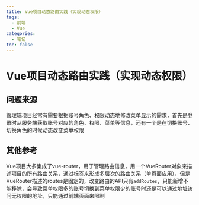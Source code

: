 ```yaml
---
title: Vue项目动态路由实践（实现动态权限）
tags:
  - 前端
  - Vue
categories:
  - 笔记
toc: false
---
```


# Vue项目动态路由实践（实现动态权限）

## 问题来源

管理端项目经常有需要根据账号角色、权限动态地修改菜单显示的需求，首先是登录时从服务端获取账号对应的角色、权限、菜单等信息，还有一个是在切换账号、切换角色的时候动态改变菜单权限

## 其他参考

Vue项目大多集成了vue-router，用于管理路由信息，用一个VueRouter对象来描述项目的所有路由关系，通过<router-view>标签来形成多层次的路由关系（单页面应用），但是VueRouter描述的routes是固定的，改变路由的API只有`addRoutes`，只能新增不能移除，会导致菜单权限多的账号切换到菜单权限少的账号时还是可以通过地址访问无权限的地址，只能通过前端页面来限制